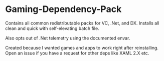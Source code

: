 # Gaming-Dependency-Pack

Contains all common redistributable packs for VC, .Net, and DX. 
Installs all clean and quick with self-elevating batch file.

Also opts out of .Net telemetry using the documented envar.


Created because I wanted games and apps to work right after reinstalling.
Open an issue if you have a request for other deps like XAML 2.X etc.
